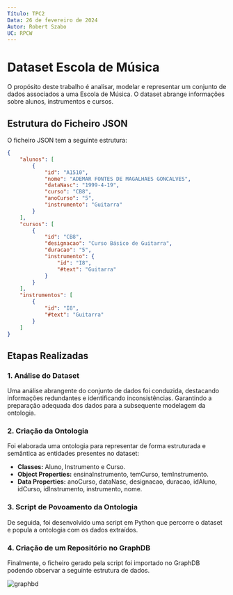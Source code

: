 ```yaml
---
Título: TPC2
Data: 26 de fevereiro de 2024
Autor: Robert Szabo
UC: RPCW
---
```


# Dataset Escola de Música

O propósito deste trabalho é analisar, modelar e representar um conjunto de dados associados a uma Escola de Música. O dataset abrange informações sobre alunos, instrumentos e cursos.

## Estrutura do Ficheiro JSON
O ficheiro JSON tem a seguinte estrutura:

```json
{
    "alunos": [
        {
            "id": "A1510",
            "nome": "ADEMAR FONTES DE MAGALHAES GONCALVES",
            "dataNasc": "1999-4-19",
            "curso": "CB8",
            "anoCurso": "5",
            "instrumento": "Guitarra"
        }
    ],
    "cursos": [
        {
            "id": "CB8",
            "designacao": "Curso Básico de Guitarra",
            "duracao": "5",
            "instrumento": {
                "id": "I8",
                "#text": "Guitarra"
            }
        }
    ],
    "instrumentos": [
        {
            "id": "I8",
            "#text": "Guitarra"
        }
    ]
}
``` 

## Etapas Realizadas

### 1. Análise do Dataset

Uma análise abrangente do conjunto de dados foi conduzida, destacando informações redundantes e identificando inconsistências. Garantindo a preparação adequada dos dados para a subsequente modelagem da ontologia.

### 2. Criação da Ontologia

Foi elaborada uma ontologia para representar de forma estruturada e semântica as entidades presentes no dataset:

- **Classes:** Aluno, Instrumento e Curso.
- **Object Properties:** ensinaInstrumento, temCurso, temInstrumento.
- **Data Properties:** anoCurso, dataNasc, designacao, duracao, idAluno, idCurso, idInstrumento, instrumento, nome.

### 3. Script de Povoamento da Ontologia

De seguida, foi desenvolvido uma script em Python que percorre o dataset e popula a ontologia com os dados extraídos.

### 4. Criação de um Repositório no GraphDB

Finalmente, o ficheiro gerado pela script foi importado no GraphDB podendo observar a seguinte estrutura de dados.

![graphbd](./graphbd.png)
